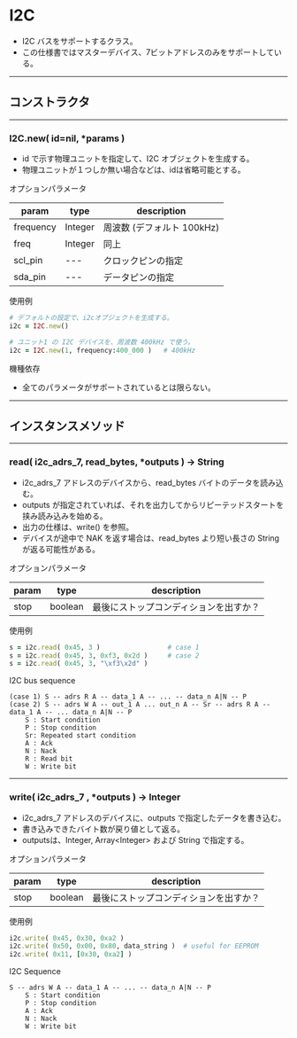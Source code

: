 # I2C

* I2C バスをサポートするクラス。
* この仕様書ではマスターデバイス、7ビットアドレスのみをサポートしている。

------------------------------------------------------------
## コンストラクタ
----------------------------------------
### I2C.new( id=nil, *params )

* id で示す物理ユニットを指定して、I2C オブジェクトを生成する。
* 物理ユニットが１つしか無い場合などは、idは省略可能とする。

オプションパラメータ

| param | type | description |
|-|-|-|
| frequency | Integer | 周波数 (デフォルト 100kHz) |
| freq | Integer | 同上 |
| scl_pin | --- | クロックピンの指定 |
| sda_pin | --- | データピンの指定 |

使用例
```ruby
# デフォルトの設定で、i2cオブジェクトを生成する。
i2c = I2C.new()

# ユニット1 の I2C デバイスを、周波数 400kHz で使う。
i2c = I2C.new(1, frequency:400_000 )   # 400kHz
```

機種依存
* 全てのパラメータがサポートされているとは限らない。


------------------------------------------------------------
## インスタンスメソッド
----------------------------------------
### read( i2c_adrs_7, read_bytes, *outputs ) -> String

* i2c_adrs_7 アドレスのデバイスから、read_bytes バイトのデータを読み込む。
* outputs が指定されていれば、それを出力してからリピーテッドスタートを挟み読み込みを始める。
* 出力の仕様は、write() を参照。
* デバイスが途中で NAK を返す場合は、read_bytes より短い長さの String が返る可能性がある。

オプションパラメータ

| param | type | description |
|-|-|-|
| stop | boolean | 最後にストップコンディションを出すか？ |

使用例
```ruby
s = i2c.read( 0x45, 3 )                 # case 1
s = i2c.read( 0x45, 3, 0xf3, 0x2d )     # case 2
s = i2c.read( 0x45, 3, "\xf3\x2d" )
```

I2C bus sequence
```
(case 1) S -- adrs R A -- data_1 A -- ... -- data_n A|N -- P
(case 2) S -- adrs W A -- out_1 A ... out_n A -- Sr -- adrs R A -- data_1 A -- ... data_n A|N -- P
    S : Start condition
    P : Stop condition
    Sr: Repeated start condition
    A : Ack
    N : Nack
    R : Read bit
    W : Write bit
```

----------------------------------------
### write( i2c_adrs_7 , *outputs ) -> Integer

* i2c_adrs_7 アドレスのデバイスに、outputs で指定したデータを書き込む。
* 書き込みできたバイト数が戻り値として返る。
* outputsは、Integer, Array\<Integer\> および String で指定する。

オプションパラメータ

| param | type | description |
|-|-|-|
| stop | boolean | 最後にストップコンディションを出すか？ |

使用例
```ruby
i2c.write( 0x45, 0x30, 0xa2 )
i2c.write( 0x50, 0x00, 0x80, data_string )  # useful for EEPROM
i2c.write( 0x11, [0x30, 0xa2] )
```

I2C Sequence
```
S -- adrs W A -- data_1 A -- ... -- data_n A|N -- P
    S : Start condition
    P : Stop condition
    A : Ack
    N : Nack
    W : Write bit
```
